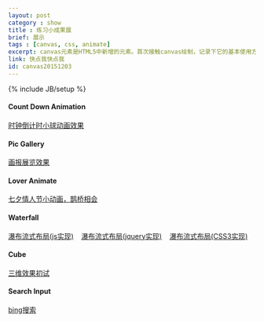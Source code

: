 ```yaml
---
layout: post
category : show
title : 练习小成果展
brief: 展示
tags : [canvas, css, animate]
excerpt: canvas元素是HTML5中新增的元素。首次接触canvas绘制，记录下它的基本使用方法，为之后制作一些小动画打下基础。canvas使用js在网页上绘制图像，元素本身没有绘图能力，拥有多种绘制路径、多边形、弧形、圆形等的方法。
link: 快点我快点我
id: canvas20151203
---
```

{% include JB/setup %}


<h4>Count Down Animation</h4>

<a href="http://zsyjx0115.github.io/CountDown" target="_blank">时钟倒计时小球动画效果</a>

<h4>Pic Gallery</h4>

<a href="http://zsyjx0115.github.io/PicGallery" target="_blank">画报展览效果</a>

<h4>Lover Animate</h4>

<a href="http://zsyjx0115.github.io/LoverAnimate" target="_blank">七夕情人节小动画，鹊桥相会</a>

<h4>Waterfall</h4>

<a href="http://zsyjx0115.github.io/WaterFall" target="_blank">瀑布流式布局(js实现)</a>&nbsp;&nbsp;&nbsp;
<a href="http://zsyjx0115.github.io/WaterFall/index-jquery" target="_blank">瀑布流式布局(jquery实现)</a>&nbsp;&nbsp;&nbsp;
<a href="http://zsyjx0115.github.io/WaterFall/index-css3" target="_blank">瀑布流式布局(CSS3实现)</a>

<h4>Cube</h4>

<a href="http://zsyjx0115.github.io/Cube" target="_blank">三维效果初试</a>

<h4>Search Input</h4>

<a href="http://zsyjx0115.github.io/SearchInput" target="_blank">bing搜索</a>